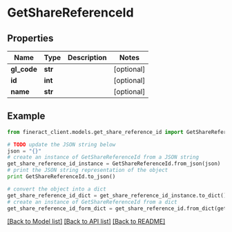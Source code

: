 # GetShareReferenceId


## Properties

Name | Type | Description | Notes
------------ | ------------- | ------------- | -------------
**gl_code** | **str** |  | [optional] 
**id** | **int** |  | [optional] 
**name** | **str** |  | [optional] 

## Example

```python
from fineract_client.models.get_share_reference_id import GetShareReferenceId

# TODO update the JSON string below
json = "{}"
# create an instance of GetShareReferenceId from a JSON string
get_share_reference_id_instance = GetShareReferenceId.from_json(json)
# print the JSON string representation of the object
print GetShareReferenceId.to_json()

# convert the object into a dict
get_share_reference_id_dict = get_share_reference_id_instance.to_dict()
# create an instance of GetShareReferenceId from a dict
get_share_reference_id_form_dict = get_share_reference_id.from_dict(get_share_reference_id_dict)
```
[[Back to Model list]](../README.md#documentation-for-models) [[Back to API list]](../README.md#documentation-for-api-endpoints) [[Back to README]](../README.md)


